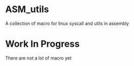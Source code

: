 # ASM_utils
A collection of macro for linux syscall and utils in assembly

# Work In Progress
There are not a lot of macro yet
